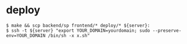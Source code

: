 # deploy

	$ make && scp backend/sp frontend/* deploy/* ${server}:
	$ ssh -t ${server} "export YOUR_DOMAIN=yourdomain; sudo --preserve-env=YOUR_DOMAIN /bin/sh -x x.sh"

